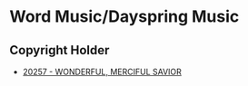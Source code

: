 # Word Music/Dayspring Music

## Copyright Holder

- [20257 - WONDERFUL, MERCIFUL SAVIOR](/hymns/20257.md)

